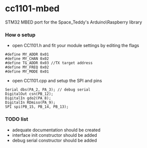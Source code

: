 # cc1101-mbed
STM32 MBED port for the Space_Teddy's Arduino\Raspberry library

### How o setup

- open CC1101.h and fit your module settings by editing the flags
```
#define MY_ADDR 0x01
#define MY_CHAN 0x02
#define TG_ADDR 0x03 //TX target address
#define MY_FREQ 0x02
#define MY_MODE 0x01
```
- open CC1101.cpp and setup the SPI and pins
```
Serial dbs(PA_2, PA_3); // debug serial
DigitalOut csn(PB_12);
DigitalIn gdo2(PA_8);
DigitalIn RDmiso(PA_9);
SPI spi(PB_15, PB_14, PB_13);
```

### TODO list

- adequate documentation should be created
- interface init constructor should be added
- debug serial constructor should be added

